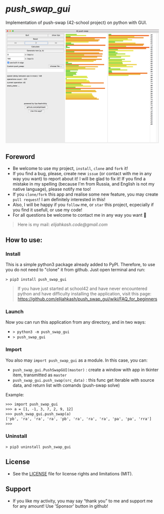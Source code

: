 # *push_swap_gui*

Implementation of push-swap (42-school project) on python with GUI.

![](.github/app_preview.png)

## Foreword

- Be welcome to use my project, `install`, `clone` and `fork` it!
- If you find a bug, please, create new `issue` (or contact with me in any way you want) to report about it! I will be glad to fix it! If you find a mistake in my spelling (because I'm from Russia, and English is not my native language), please notify me too!
- If you `clone/fork` this app and realise some new feature, you may create `pull request`! I am definitely interested in this!
- Also, I will be happy if you `follow` me, or `star` this project, ecpecially if you find it usefull, or use my code!
- For all questions be welcome to contact me in any way you want 👋
> Here is my  mail: _elijahkash.code@gmail.com_

## How to use:

### Install

This is a simple python3 package already added to PyPI. Therefore, to use you do not need to "clone" it from github. Just open terminal and run:

`> pip3 install push_swap_gui`

> If you have just started at school42 and have never encountered python and have difficulty installing the application, visit this page: https://github.com/elijahkash/push_swap_gui/wiki/FAQ_for_beginners

### Launch

Now you can run this application from any directory, and in two ways:

- `> python3 -m push_swap_gui`
- `> push_swap_gui`

### Import

You also may `import push_swap_gui` as a module. In this case, you can:

- `push_swap_gui.PushSwapGUI(master)` : create a window with app in tkinter item, transmitted as `master`
- `push_swap_gui.push_swap(src_data)` : this func get iterable with source data, and return list with comands (push-swap solve)

Example:
```
>>> import push_swap_gui
>>> a = [1, -1, 3, 7, 2, 9, 12]
>>> push_swap_gui.push_swap(a)
['pb', 'ra', 'ra', 'ra', 'pb', 'ra', 'ra', 'ra', 'pa', 'pa', 'rra']
>>>
```

### Uninstall

`> pip3 uninstall push_swap_gui`

## License
- See the [LICENSE](./LICENSE) file for license rights and limitations (MIT).

## Support
- If you like my activity, you may say “thank you” to me and support me for any amount! Use 'Sponsor' button in github!
